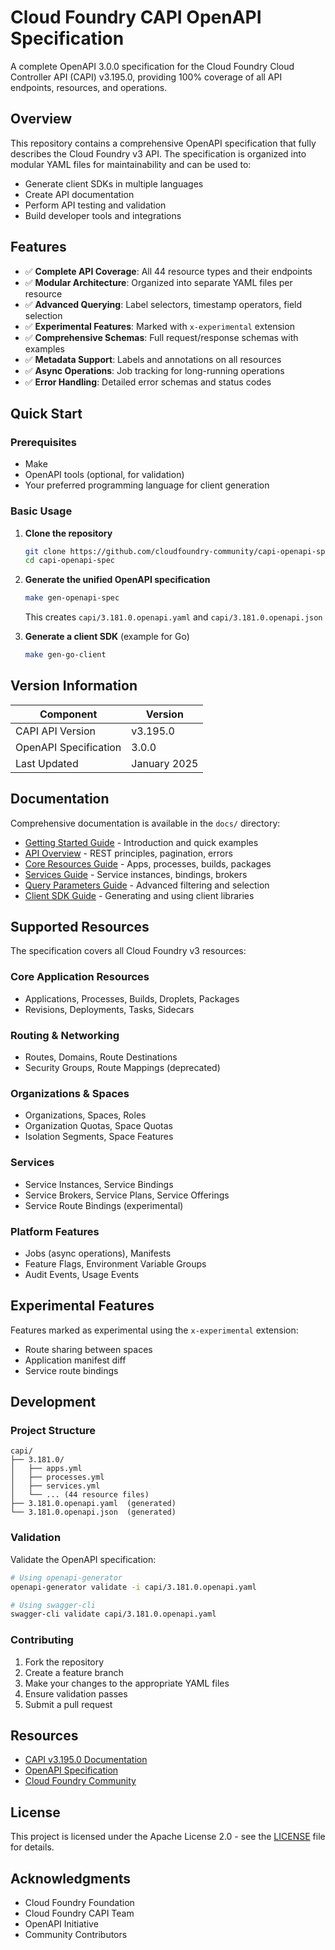 # Cloud Foundry CAPI OpenAPI Specification

A complete OpenAPI 3.0.0 specification for the Cloud Foundry Cloud Controller API (CAPI) v3.195.0, providing 100% coverage of all API endpoints, resources, and operations.

## Overview

This repository contains a comprehensive OpenAPI specification that fully describes the Cloud Foundry v3 API. The specification is organized into modular YAML files for maintainability and can be used to:

- Generate client SDKs in multiple languages
- Create API documentation
- Perform API testing and validation
- Build developer tools and integrations

## Features

- ✅ **Complete API Coverage**: All 44 resource types and their endpoints
- ✅ **Modular Architecture**: Organized into separate YAML files per resource
- ✅ **Advanced Querying**: Label selectors, timestamp operators, field selection
- ✅ **Experimental Features**: Marked with `x-experimental` extension
- ✅ **Comprehensive Schemas**: Full request/response schemas with examples
- ✅ **Metadata Support**: Labels and annotations on all resources
- ✅ **Async Operations**: Job tracking for long-running operations
- ✅ **Error Handling**: Detailed error schemas and status codes

## Quick Start

### Prerequisites
- Make
- OpenAPI tools (optional, for validation)
- Your preferred programming language for client generation

### Basic Usage

1. **Clone the repository**
   ```bash
   git clone https://github.com/cloudfoundry-community/capi-openapi-spec.git
   cd capi-openapi-spec
   ```

2. **Generate the unified OpenAPI specification**
   ```bash
   make gen-openapi-spec
   ```
   This creates `capi/3.181.0.openapi.yaml` and `capi/3.181.0.openapi.json`

3. **Generate a client SDK** (example for Go)
   ```bash
   make gen-go-client
   ```

## Version Information

| Component | Version |
|-----------|---------|
| CAPI API Version | v3.195.0 |
| OpenAPI Specification | 3.0.0 |
| Last Updated | January 2025 |

## Documentation

Comprehensive documentation is available in the `docs/` directory:

- [Getting Started Guide](docs/getting-started.md) - Introduction and quick examples
- [API Overview](docs/api-overview.md) - REST principles, pagination, errors
- [Core Resources Guide](docs/core-resources.md) - Apps, processes, builds, packages
- [Services Guide](docs/services.md) - Service instances, bindings, brokers
- [Query Parameters Guide](docs/query-parameters.md) - Advanced filtering and selection
- [Client SDK Guide](docs/client-sdks.md) - Generating and using client libraries

## Supported Resources

The specification covers all Cloud Foundry v3 resources:

### Core Application Resources
- Applications, Processes, Builds, Droplets, Packages
- Revisions, Deployments, Tasks, Sidecars

### Routing & Networking  
- Routes, Domains, Route Destinations
- Security Groups, Route Mappings (deprecated)

### Organizations & Spaces
- Organizations, Spaces, Roles
- Organization Quotas, Space Quotas
- Isolation Segments, Space Features

### Services
- Service Instances, Service Bindings
- Service Brokers, Service Plans, Service Offerings
- Service Route Bindings (experimental)

### Platform Features
- Jobs (async operations), Manifests
- Feature Flags, Environment Variable Groups
- Audit Events, Usage Events

## Experimental Features

Features marked as experimental using the `x-experimental` extension:
- Route sharing between spaces
- Application manifest diff
- Service route bindings

## Development

### Project Structure
```
capi/
├── 3.181.0/
│   ├── apps.yml
│   ├── processes.yml
│   ├── services.yml
│   └── ... (44 resource files)
├── 3.181.0.openapi.yaml  (generated)
└── 3.181.0.openapi.json  (generated)
```

### Validation

Validate the OpenAPI specification:
```bash
# Using openapi-generator
openapi-generator validate -i capi/3.181.0.openapi.yaml

# Using swagger-cli
swagger-cli validate capi/3.181.0.openapi.yaml
```

### Contributing

1. Fork the repository
2. Create a feature branch
3. Make your changes to the appropriate YAML files
4. Ensure validation passes
5. Submit a pull request

## Resources

- [CAPI v3.195.0 Documentation](https://v3-apidocs.cloudfoundry.org/version/3.195.0/index.html)
- [OpenAPI Specification](https://spec.openapis.org/oas/v3.0.0)
- [Cloud Foundry Community](https://www.cloudfoundry.org/community/)

## License

This project is licensed under the Apache License 2.0 - see the [LICENSE](LICENSE) file for details.

## Acknowledgments

- Cloud Foundry Foundation
- Cloud Foundry CAPI Team
- OpenAPI Initiative
- Community Contributors